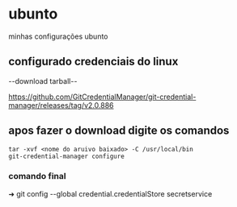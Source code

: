 # ubunto
minhas configurações ubunto


## configurado credenciais do linux

--download tarball--

https://github.com/GitCredentialManager/git-credential-manager/releases/tag/v2.0.886

## apos fazer o download digite os comandos

```
tar -xvf <nome do aruivo baixado> -C /usr/local/bin
git-credential-manager configure

```

### comando final 
➜ git config --global credential.credentialStore secretservice 


